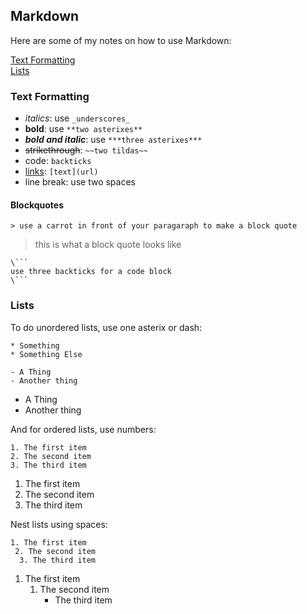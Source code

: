 ## Markdown

Here are some of my notes on how to use Markdown:

[Text Formatting](#text-formatting)  
[Lists](#lists)

### Text Formatting

* _italics_: use `_underscores_`
* **bold**: use `**two asterixes**`
* ***bold and italic***: use `***three asterixes***`
* ~~strikethrough~~: `~~two tildas~~`
* code: `backticks`
* [links](): `[text](url)`
* line break: use two spaces

#### Blockquotes

`> use a carrot in front of your paragaraph to make a block quote`
> this is what a block quote looks like

```
\```
use three backticks for a code block
\``` 
```

### Lists
To do unordered lists, use one asterix or dash:
```
* Something
* Something Else

- A Thing
- Another thing
```
- A Thing
- Another thing


And for ordered lists, use numbers:
```
1. The first item
2. The second item
3. The third item
```
1. The first item
2. The second item
3. The third item


Nest lists using spaces:
```
1. The first item
 2. The second item
  3. The third item
```
1. The first item
   1. The second item
      - The third item
